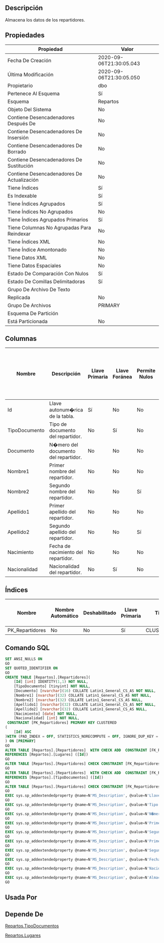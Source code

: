 ﻿## Descripción

Almacena los datos de los repartidores.

## Propiedades

|Propiedad|Valor|
|---------|-----|
|Fecha De Creación|2020-09-06T21:30:05.043|
|Última Modificación|2020-09-06T21:30:05.050|
|Propietario|dbo|
|Pertenece Al Esquema|Sí|
|Esquema|Repartos|
|Objeto Del Sistema|No|
|Contiene Desencadenadores Después De|No|
|Contiene Desencadenadores De Insersión|No|
|Contiene Desencadenadores De Borrado|No|
|Contiene Desencadenadores De Sustitución|No|
|Contiene Desencadenadores De Actualización|No|
|Tiene Índices|Sí|
|Es Indexable|Sí|
|Tiene Índices Agrupados|Sí|
|Tiene Índices No Agrupados|No|
|Tiene Índices Agrupados Primarios|Sí|
|Tiene Columnas No Agrupadas Para Reindexar|No|
|Tiene Índices XML|No|
|Tiene Índice Amontonado|No|
|Tiene Datos XML|No|
|Tiene Datos Espaciales|No|
|Estado De Comparación Con Nulos|Sí|
|Estado De Comillas Delimitadoras|Sí|
|Grupo De Archivo De Texto||
|Replicada|No|
|Grupo De Archivos|PRIMARY|
|Esquema De Partición||
|Está Particionada|No|

## Columnas

|Nombre|Descripción|Llave Primaria|Llave Foránea|Permite Nulos|Autonumérica|Inicio Autonumérico|Incremento Autonumérico|Tipo De Dato|Esquema Del Tipo De Dato|Tipo De Dato Del Sistema|Tamaño|Precisión|Escala|Intercalación|Calculada|Relleno Ansi|Columna De Indentidad De Fila|Texto Calculado|Persistida|Nombre Del Valor Por Defecto|Esquema Predeterminado|Nombre Restricción Predeterminada|Regla|Esquema De La Regla|Determinística|Precisa|No Para Replicación|Texto Completo Indexado|Documento XML|Espacio De Nombres Del Esquema XML|Esquema Del Espacio De Nombres Del Esquema XML|
|------|-----------|--------------|-------------|-------------|------------|-------------------|-----------------------|------------|------------------------|------------------------|------|---------|------|-------------|---------|------------|-----------------------------|---------------|----------|----------------------------|----------------------|---------------------------------|-----|-------------------|--------------|-------|-------------------|-----------------------|-------------|----------------------------------|----------------------------------------------|
|Id|Llave autonum�rica de la tabla.|Sí|No|No|Sí|1|1|int|sys|int|4|10|0||No|No|No||No||||||No|No|False|No|No|||
|TipoDocumento|Tipo de documento del repartidor.|No|Sí|No|No|0|0|tinyint|sys|tinyint|1|3|0||No|No|No||No||||||No|No|False|No|No|||
|Documento|N�mero del documento del repartidor.|No|No|No|No|0|0|nvarchar|sys|nvarchar|16|0|0|Latin1_General_CS_AS|No|Sí|No||No||||||No|No|False|No|No|||
|Nombre1|Primer nombre del repartidor.|No|No|No|No|0|0|nvarchar|sys|nvarchar|32|0|0|Latin1_General_CS_AS|No|Sí|No||No||||||No|No|False|No|No|||
|Nombre2|Segundo nombre del repartidor.|No|No|Sí|No|0|0|nvarchar|sys|nvarchar|32|0|0|Latin1_General_CS_AS|No|Sí|No||No||||||No|No|False|No|No|||
|Apellido1|Primer apellido del repartidor.|No|No|No|No|0|0|nvarchar|sys|nvarchar|32|0|0|Latin1_General_CS_AS|No|Sí|No||No||||||No|No|False|No|No|||
|Apellido2|Segundo apellido del repartidor.|No|No|Sí|No|0|0|nvarchar|sys|nvarchar|32|0|0|Latin1_General_CS_AS|No|Sí|No||No||||||No|No|False|No|No|||
|Nacimiento|Fecha de nacimiento del repartidor.|No|No|No|No|0|0|date|sys|date|3|10|0||No|No|No||No||||||No|No|False|No|No|||
|Nacionalidad|Nacionalidad del repartidor.|No|Sí|No|No|0|0|int|sys|int|4|10|0||No|No|No||No||||||No|No|False|No|No|||

## Índices

|Nombre|Nombre Automático|Deshabilitado|Llave Primaria|Tipo|Grupo De Archivos|Único|Pertenece A Una Restricción|Ignorar Llaves Duplicadas|Admite Bloqueos De Página|Admite Bloqueos De Fila|Factor De Llenado|Texto Completo|Objeto Del Sistema|Llenar Índice|No Recalcular|Particionado|Esquema De Partición|XML|Padre XML|Tipo De Índice XML Secundario|
|------|-----------------|-------------|--------------|----|-----------------|-----|---------------------------|-------------------------|-------------------------|-----------------------|-----------------|--------------|------------------|-------------|-------------|------------|--------------------|---|---------|-----------------------------|
|PK_Repartidores|No|No|Sí|CLUSTERED|PRIMARY|Sí|No|No|Sí|Sí|0|No|No|No|No|No||No||0|

## Comando SQL

~~~sql
SET ANSI_NULLS ON
GO
SET QUOTED_IDENTIFIER ON
GO
CREATE TABLE [Repartos].[Repartidores](
	[Id] [int] IDENTITY(1,1) NOT NULL,
	[TipoDocumento] [tinyint] NOT NULL,
	[Documento] [nvarchar](16) COLLATE Latin1_General_CS_AS NOT NULL,
	[Nombre1] [nvarchar](32) COLLATE Latin1_General_CS_AS NOT NULL,
	[Nombre2] [nvarchar](32) COLLATE Latin1_General_CS_AS NULL,
	[Apellido1] [nvarchar](32) COLLATE Latin1_General_CS_AS NOT NULL,
	[Apellido2] [nvarchar](32) COLLATE Latin1_General_CS_AS NULL,
	[Nacimiento] [date] NOT NULL,
	[Nacionalidad] [int] NOT NULL,
 CONSTRAINT [PK_Repartidores] PRIMARY KEY CLUSTERED 
(
	[Id] ASC
)WITH (PAD_INDEX = OFF, STATISTICS_NORECOMPUTE = OFF, IGNORE_DUP_KEY = OFF, ALLOW_ROW_LOCKS = ON, ALLOW_PAGE_LOCKS = ON) ON [PRIMARY]
) ON [PRIMARY]
GO
ALTER TABLE [Repartos].[Repartidores]  WITH CHECK ADD  CONSTRAINT [FK_Repartidores_Lugares] FOREIGN KEY([Nacionalidad])
REFERENCES [Repartos].[Lugares] ([Id])
GO
ALTER TABLE [Repartos].[Repartidores] CHECK CONSTRAINT [FK_Repartidores_Lugares]
GO
ALTER TABLE [Repartos].[Repartidores]  WITH CHECK ADD  CONSTRAINT [FK_Repartidores_TipoDocumentos] FOREIGN KEY([TipoDocumento])
REFERENCES [Repartos].[TipoDocumentos] ([Id])
GO
ALTER TABLE [Repartos].[Repartidores] CHECK CONSTRAINT [FK_Repartidores_TipoDocumentos]
GO
EXEC sys.sp_addextendedproperty @name=N'MS_Description', @value=N'Llave autonum�rica de la tabla.' , @level0type=N'SCHEMA',@level0name=N'Repartos', @level1type=N'TABLE',@level1name=N'Repartidores', @level2type=N'COLUMN',@level2name=N'Id'
GO
EXEC sys.sp_addextendedproperty @name=N'MS_Description', @value=N'Tipo de documento del repartidor.' , @level0type=N'SCHEMA',@level0name=N'Repartos', @level1type=N'TABLE',@level1name=N'Repartidores', @level2type=N'COLUMN',@level2name=N'TipoDocumento'
GO
EXEC sys.sp_addextendedproperty @name=N'MS_Description', @value=N'N�mero del documento del repartidor.' , @level0type=N'SCHEMA',@level0name=N'Repartos', @level1type=N'TABLE',@level1name=N'Repartidores', @level2type=N'COLUMN',@level2name=N'Documento'
GO
EXEC sys.sp_addextendedproperty @name=N'MS_Description', @value=N'Primer nombre del repartidor.' , @level0type=N'SCHEMA',@level0name=N'Repartos', @level1type=N'TABLE',@level1name=N'Repartidores', @level2type=N'COLUMN',@level2name=N'Nombre1'
GO
EXEC sys.sp_addextendedproperty @name=N'MS_Description', @value=N'Segundo nombre del repartidor.' , @level0type=N'SCHEMA',@level0name=N'Repartos', @level1type=N'TABLE',@level1name=N'Repartidores', @level2type=N'COLUMN',@level2name=N'Nombre2'
GO
EXEC sys.sp_addextendedproperty @name=N'MS_Description', @value=N'Primer apellido del repartidor.' , @level0type=N'SCHEMA',@level0name=N'Repartos', @level1type=N'TABLE',@level1name=N'Repartidores', @level2type=N'COLUMN',@level2name=N'Apellido1'
GO
EXEC sys.sp_addextendedproperty @name=N'MS_Description', @value=N'Segundo apellido del repartidor.' , @level0type=N'SCHEMA',@level0name=N'Repartos', @level1type=N'TABLE',@level1name=N'Repartidores', @level2type=N'COLUMN',@level2name=N'Apellido2'
GO
EXEC sys.sp_addextendedproperty @name=N'MS_Description', @value=N'Fecha de nacimiento del repartidor.' , @level0type=N'SCHEMA',@level0name=N'Repartos', @level1type=N'TABLE',@level1name=N'Repartidores', @level2type=N'COLUMN',@level2name=N'Nacimiento'
GO
EXEC sys.sp_addextendedproperty @name=N'MS_Description', @value=N'Nacionalidad del repartidor.' , @level0type=N'SCHEMA',@level0name=N'Repartos', @level1type=N'TABLE',@level1name=N'Repartidores', @level2type=N'COLUMN',@level2name=N'Nacionalidad'
GO
EXEC sys.sp_addextendedproperty @name=N'MS_Description', @value=N'Almacena los datos de los repartidores.' , @level0type=N'SCHEMA',@level0name=N'Repartos', @level1type=N'TABLE',@level1name=N'Repartidores'
GO
~~~


## Usada Por


## Depende De

[Repartos.TipoDocumentos](https://github.com/D200041/Repartos.git/wiki/Repartos.TipoDocumentos)

[Repartos.Lugares](https://github.com/D200041/Repartos.git/wiki/Repartos.Lugares)

